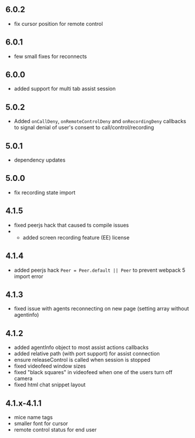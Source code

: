 ## 6.0.2

- fix cursor position for remote control

## 6.0.1

- few small fixes for reconnects

## 6.0.0

- added support for multi tab assist session

## 5.0.2

- Added `onCallDeny`, `onRemoteControlDeny` and `onRecordingDeny` callbacks to signal denial of user's consent to call/control/recording

## 5.0.1

- dependency updates

## 5.0.0

- fix recording state import 

## 4.1.5

- fixed peerjs hack that caused ts compile issues
- - added screen recording feature (EE) license

## 4.1.4

- added peerjs hack `Peer = Peer.default || Peer` to prevent webpack 5 import error

## 4.1.3

- fixed issue with agents reconnecting on new page (setting array without agentinfo)

## 4.1.2

- added agentInfo object to most assist actions callbacks
- added relative path (with port support) for assist connection
- ensure releaseControl is called when session is stopped
- fixed videofeed window sizes
- fixed "black squares" in videofeed when one of the users turn off camera
- fixed html chat snippet layout

## 4.1.x-4.1.1

- mice name tags
- smaller font for cursor
- remote control status for end user
